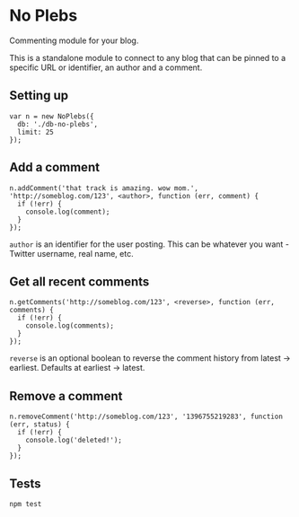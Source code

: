 # No Plebs

Commenting module for your blog.

This is a standalone module to connect to any blog that can be pinned to a specific URL or identifier, an author and a comment.

## Setting up

    var n = new NoPlebs({
      db: './db-no-plebs',
      limit: 25
    });

## Add a comment

    n.addComment('that track is amazing. wow mom.', 'http://someblog.com/123', <author>, function (err, comment) {
      if (!err) {
        console.log(comment);
      }
    });

`author` is an identifier for the user posting. This can be whatever you want - Twitter username, real name, etc.

## Get all recent comments

    n.getComments('http://someblog.com/123', <reverse>, function (err, comments) {
      if (!err) {
        console.log(comments);
      }
    });

`reverse` is an optional boolean to reverse the comment history from latest -> earliest. Defaults at earliest -> latest.

## Remove a comment

    n.removeComment('http://someblog.com/123', '1396755219283', function (err, status) {
      if (!err) {
        console.log('deleted!');
      }
    });

## Tests

    npm test
